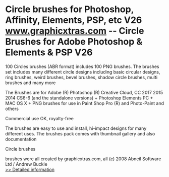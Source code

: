 # Circle brushes for Photoshop, Affinity, Elements, PSP, etc V26<br />www.graphicxtras.com -- Circle Brushes for Adobe Photoshop & Elements & PSP V26

100 Circles brushes (ABR format) includes 100 PNG brushes. The brushes set includes many different circle designs including basic circular designs, ring brushes, weird brushes, bevel brushes, shadow circle brushes, multi brushes and many more

The Brushes are for Adobe (R) Photoshop (R) Creative Cloud, CC 2017 2015 2014 CS6-6 (and the standalone versions) + Photoshop Elements PC + MAC OS X + PNG brushes for use in Paint Shop Pro (R) and Photo-Paint and others

Commercial use OK, royalty-free

The brushes are easy to use and install, hi-impact designs for many different uses. The brushes pack comes with thumbnail gallery and also documentation

Circle brushes

brushes were all created by graphicxtras.com, all (c) 2008 Abneil Software Ltd / Andrew Buckle
 <br />[>> Detailed information](https://secure.shareit.com/shareit/product.html?productid=300257083&affiliateid=200057808)